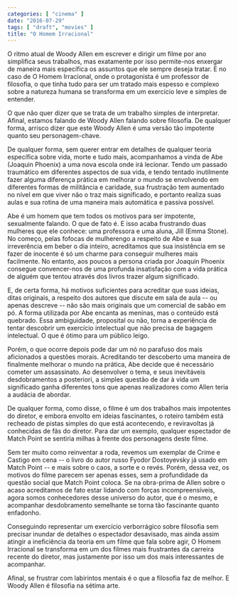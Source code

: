 ```yaml
---
categories: [ "cinema" ]
date: "2016-07-29"
tags: [ "draft", "movies" ]
title: "O Homem Irracional"
---
```

O ritmo atual de Woody Allen em escrever e dirigir um filme por ano
simplifica seus trabalhos, mas exatamente por isso permite-nos enxergar
de maneira mais específica os assuntos que ele sempre deseja tratar. E
no caso de O Homem Irracional, onde o protagonista é um professor de
filosofia, o que tinha tudo para ser um tratado mais espesso e complexo
sobre a natureza humana se transforma em um exercício leve e simples
de entender.

O que não quer dizer que se trata de um trabalho simples de
interpretar. Afinal, estamos falando de Woody Allen falando sobre
filosofia. De qualquer forma, arrisco dizer que este Woody Allen é uma
versão tão impotente quanto seu personagem-chave.

De qualquer forma, sem querer entrar em detalhes de qualquer teoria
específica sobre vida, morte e tudo mais, acompanhamos a vinda de
Abe (Joaquin Phoenix) a uma nova escola onde irá lecionar. Tendo
um passado traumático em diferentes aspectos de sua vida, e tendo
tentado inutilmente fazer alguma diferença prática em melhorar o
mundo se envolvendo em diferentes formas de militância e caridade,
sua frustração tem aumentado no nível em que viver não o traz mais
significado, e portanto realiza suas aulas e sua rotina de uma maneira
mais automática e passiva possível.

Abe é um homem que tem todos os motivos para ser impotente, sexualmente
falando. O que de fato é. E isso acaba frustrando duas mulheres que ele
conhece: uma professora e uma aluna, Jill (Emma Stone). No começo, pelas
fofocas de mulherengo a respeito de Abe e sua irreverência em beber o
dia inteiro, acreditamos que sua insistência em se fazer de inocente
é só um charme para conseguir mulheres mais facilmente. No entanto,
aos poucos a persona criada por  Joaquin Phoenix consegue convencer-nos
de uma profunda insatisfação com a vida prática de alguém que tentou
através dos livros trazer algum significado.

E, de certa forma, há motivos suficientes para acreditar que suas ideias,
ditas originais, a respeito dos autores que discute em sala de aula -- ou
apenas descreve -- não são mais originais que um comercial de sabão em
pó. A forma utilizada por Abe encanta as meninas, mas o conteúdo está
quebrado. Essa ambiguidade, proposital ou não, torna a experiência de
tentar descobrir um exercício intelectual que não precisa de bagagem
intelectual. O que é ótimo para um público leigo.

Porém, o que ocorre depois pode dar um nó no parafuso dos mais
aficionados a questões morais. Acreditando ter descoberto uma maneira de
finalmente melhorar o mundo na prática, Abe decide que é necessário
cometer um assassinato. Ao desenvolver o tema, e seus inevitáveis
desdobramentos a posteriori, a simples questão de dar à vida um
significado ganha diferentes tons que apenas realizadores como Allen
teria a audácia de abordar.

De qualquer forma, como disse, o filme é um dos trabalhos mais
impotentes do diretor, e embora envolto em ideias fascinantes, o roteiro
também está recheado de pistas simples do que está acontecendo, e
reviravoltas já conhecidas de fãs do diretor. Para dar um exemplo,
qualquer espectador de Match Point se sentiria milhas à frente dos
personagens deste filme.

Sem ter muito como reinventar a roda, revemos um exemplar de Crime e
Castigo em cena -- o livro do autor russo Fyodor Dostoyevsky já usado
em Match Point -- e mais sobre o caos, a sorte e o revés. Porém, dessa
vez, os motivos do filme parecem ser apenas esses, sem a profundidade da
questão social que Match Point coloca. Se na obra-prima de Allen sobre o
acaso acreditamos de fato estar lidando com forças incompreensíveis,
agora somos conhecedores desse universo do autor, que é o mesmo,
e acompanhar desdobramento semelhante se torna tão fascinante quanto
enfadonho.

Conseguindo representar um exercício verborrágico sobre filosofia sem
precisar inundar de detalhes o espectador desavisado, mas ainda assim
atingir a ineficiência da teoria em um filme que fala sobre agir,
O Homem Irracional se transforma em um dos filmes mais frustrantes
da carreira recente do diretor, mas justamente por isso um dos mais
interessantes de acompanhar.

Afinal, se frustrar com labirintos mentais é o que a filosofia faz de
melhor. E Woody Allen é filosofia na sétima arte.

